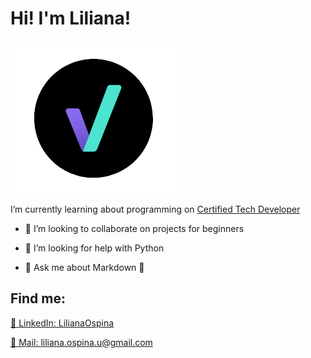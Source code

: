 
<!--
**LilianaOspina/LilianaOspina** is a ✨ _special_ ✨ repository because its `README.md` (this file) appears on your GitHub profile.

Here are some ideas to get you started:

- 🔭 I’m currently working on ...
- 🌱 I’m currently learning ...
- 👯 I’m looking to collaborate on ...
- 🤔 I’m looking for help with ...
- 💬 Ask me about ...
- 📫 How to reach me: ...
- 😄 Pronouns: ...
- ⚡ Fun fact: ...
-->
# Hi! I'm Liliana!

![img](./assets/CTD.png)


I’m currently learning about programming on [Certified Tech Developer](https://www.certifiedtechdeveloper.com/)

- 👯 I’m looking to collaborate on projects for beginners

- 🤔 I’m looking for help with Python

- 💬 Ask me about Markdown 💜

## Find me:

[💬 LinkedIn: LilianaOspina](https://www.linkedin.com/in/lilianaospinau/)

[💬 Mail: liliana.ospina.u@gmail.com](liliana.ospina.u@gmail.com)
